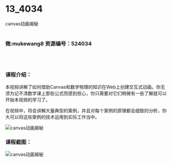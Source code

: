 # 13_4034
canvas动画揭秘
<br/></br>
<h3>微:mukewang8 资源编号：524034</h3>
<br/></br>
<h3>课程介绍：</h3>
<p>本视频讲解了如何借助Canvas和数学物理的知识在Web上创建交互式动画。你无须为记不清数学课上那些公式而感到担心，你只需要对它们稍微有一些了解就可以开始本视频的学习了。</p>
<p>在视频中，将会讲解大量典型的案例，并且对每个案例的原理都会细致的分析，你大可以将这些案例的技术运用到实际工作当中。</p>
<p><img src="https://www.ko996.com/wp-content/uploads/img/2018/10/2-11-300x153.png" alt="canvas动画揭秘"></p>
<h3>课程截图：</h3>
<p><img src="https://www.ko996.com/wp-content/uploads/img/2018/10/1-8.png" alt="canvas动画揭秘"></p>
